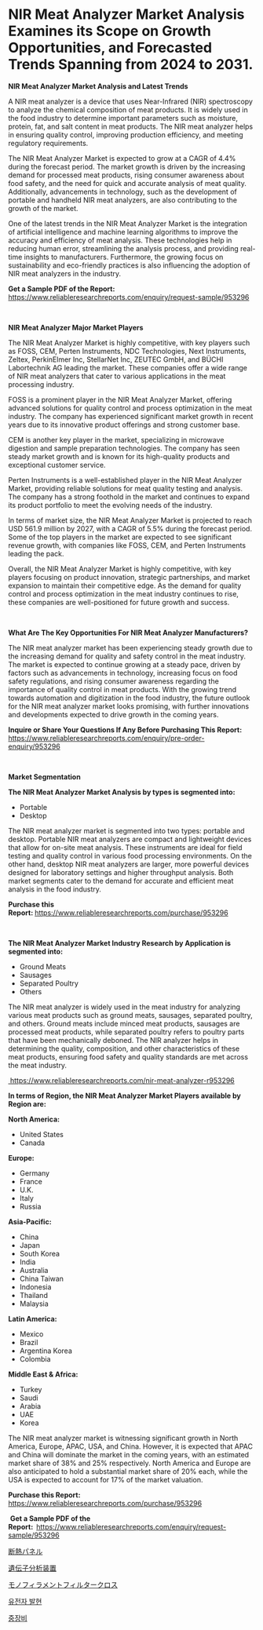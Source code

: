 <p><h1>NIR Meat Analyzer Market Analysis Examines its Scope on Growth Opportunities, and Forecasted Trends Spanning from 2024 to 2031.</h1></p><p><strong>NIR Meat Analyzer Market Analysis and Latest Trends</strong></p>
<p><p>A NIR meat analyzer is a device that uses Near-Infrared (NIR) spectroscopy to analyze the chemical composition of meat products. It is widely used in the food industry to determine important parameters such as moisture, protein, fat, and salt content in meat products. The NIR meat analyzer helps in ensuring quality control, improving production efficiency, and meeting regulatory requirements.</p><p>The NIR Meat Analyzer Market is expected to grow at a CAGR of 4.4% during the forecast period. The market growth is driven by the increasing demand for processed meat products, rising consumer awareness about food safety, and the need for quick and accurate analysis of meat quality. Additionally, advancements in technology, such as the development of portable and handheld NIR meat analyzers, are also contributing to the growth of the market.</p><p>One of the latest trends in the NIR Meat Analyzer Market is the integration of artificial intelligence and machine learning algorithms to improve the accuracy and efficiency of meat analysis. These technologies help in reducing human error, streamlining the analysis process, and providing real-time insights to manufacturers. Furthermore, the growing focus on sustainability and eco-friendly practices is also influencing the adoption of NIR meat analyzers in the industry.</p></p>
<p><strong>Get a Sample PDF of the Report:&nbsp;</strong> <a href="https://www.reliableresearchreports.com/enquiry/request-sample/953296">https://www.reliableresearchreports.com/enquiry/request-sample/953296</a></p>
<p>&nbsp;</p>
<p><strong>NIR Meat Analyzer Major Market Players</strong></p>
<p><p>The NIR Meat Analyzer Market is highly competitive, with key players such as FOSS, CEM, Perten Instruments, NDC Technologies, Next Instruments, Zeltex, PerkinElmer Inc, StellarNet Inc, ZEUTEC GmbH, and BÜCHI Labortechnik AG leading the market. These companies offer a wide range of NIR meat analyzers that cater to various applications in the meat processing industry.</p><p>FOSS is a prominent player in the NIR Meat Analyzer Market, offering advanced solutions for quality control and process optimization in the meat industry. The company has experienced significant market growth in recent years due to its innovative product offerings and strong customer base.</p><p>CEM is another key player in the market, specializing in microwave digestion and sample preparation technologies. The company has seen steady market growth and is known for its high-quality products and exceptional customer service.</p><p>Perten Instruments is a well-established player in the NIR Meat Analyzer Market, providing reliable solutions for meat quality testing and analysis. The company has a strong foothold in the market and continues to expand its product portfolio to meet the evolving needs of the industry.</p><p>In terms of market size, the NIR Meat Analyzer Market is projected to reach USD 561.9 million by 2027, with a CAGR of 5.5% during the forecast period. Some of the top players in the market are expected to see significant revenue growth, with companies like FOSS, CEM, and Perten Instruments leading the pack.</p><p>Overall, the NIR Meat Analyzer Market is highly competitive, with key players focusing on product innovation, strategic partnerships, and market expansion to maintain their competitive edge. As the demand for quality control and process optimization in the meat industry continues to rise, these companies are well-positioned for future growth and success.</p></p>
<p>&nbsp;</p>
<p><strong>What Are The Key Opportunities For NIR Meat Analyzer Manufacturers?</strong></p>
<p><p>The NIR meat analyzer market has been experiencing steady growth due to the increasing demand for quality and safety control in the meat industry. The market is expected to continue growing at a steady pace, driven by factors such as advancements in technology, increasing focus on food safety regulations, and rising consumer awareness regarding the importance of quality control in meat products. With the growing trend towards automation and digitization in the food industry, the future outlook for the NIR meat analyzer market looks promising, with further innovations and developments expected to drive growth in the coming years.</p></p>
<p><strong>Inquire or Share Your Questions If Any Before Purchasing This Report:</strong> <a href="https://www.reliableresearchreports.com/enquiry/pre-order-enquiry/953296">https://www.reliableresearchreports.com/enquiry/pre-order-enquiry/953296</a></p>
<p>&nbsp;</p>
<p><strong>Market Segmentation</strong></p>
<p><strong>The NIR Meat Analyzer Market Analysis by types is segmented into:</strong></p>
<p><ul><li>Portable</li><li>Desktop</li></ul></p>
<p><p>The NIR meat analyzer market is segmented into two types: portable and desktop. Portable NIR meat analyzers are compact and lightweight devices that allow for on-site meat analysis. These instruments are ideal for field testing and quality control in various food processing environments. On the other hand, desktop NIR meat analyzers are larger, more powerful devices designed for laboratory settings and higher throughput analysis. Both market segments cater to the demand for accurate and efficient meat analysis in the food industry.</p></p>
<p><strong>Purchase this Report:&nbsp;</strong><a href="https://www.reliableresearchreports.com/purchase/953296">https://www.reliableresearchreports.com/purchase/953296</a></p>
<p>&nbsp;</p>
<p><strong>The NIR Meat Analyzer Market Industry Research by Application is segmented into:</strong></p>
<p><ul><li>Ground Meats</li><li>Sausages</li><li>Separated Poultry</li><li>Others</li></ul></p>
<p><p>The NIR meat analyzer is widely used in the meat industry for analyzing various meat products such as ground meats, sausages, separated poultry, and others. Ground meats include minced meat products, sausages are processed meat products, while separated poultry refers to poultry parts that have been mechanically deboned. The NIR analyzer helps in determining the quality, composition, and other characteristics of these meat products, ensuring food safety and quality standards are met across the meat industry.</p></p>
<p><a href="https://www.reliableresearchreports.com/nir-meat-analyzer-r953296">&nbsp;https://www.reliableresearchreports.com/nir-meat-analyzer-r953296</a></p>
<p><strong>In terms of Region, the NIR Meat Analyzer Market Players available by Region are:</strong></p>
<p>
    <p> <strong> North America: </strong>
        <ul>
            <li>United States</li>
            <li>Canada</li>
        </ul>
        </p> 
    <p> <strong> Europe: </strong>
        <ul>
            <li>Germany</li>
            <li>France</li>
            <li>U.K.</li>
            <li>Italy</li>
            <li>Russia</li>
        </ul>
        </p> 
    <p> <strong> Asia-Pacific: </strong>
        <ul>
            <li>China</li>
            <li>Japan</li>
            <li>South Korea</li>
            <li>India</li>
            <li>Australia</li>
            <li>China Taiwan</li>
            <li>Indonesia</li>
            <li>Thailand</li>
            <li>Malaysia</li>
        </ul>
        </p> 
    <p> <strong> Latin America: </strong>
        <ul>
            <li>Mexico</li>
            <li>Brazil</li>
            <li>Argentina Korea</li>
            <li>Colombia</li>
        </ul>
        </p> 
    <p> <strong> Middle East & Africa: </strong>
        <ul>
            <li>Turkey</li>
            <li>Saudi</li>
            <li>Arabia</li>
            <li>UAE</li>
            <li>Korea</li>
        </ul>
    </p>
    </p>
<p><p>The NIR meat analyzer market is witnessing significant growth in North America, Europe, APAC, USA, and China. However, it is expected that APAC and China will dominate the market in the coming years, with an estimated market share of 38% and 25% respectively. North America and Europe are also anticipated to hold a substantial market share of 20% each, while the USA is expected to account for 17% of the market valuation.</p></p>
<p><strong>Purchase this Report: </strong><a href="https://www.reliableresearchreports.com/purchase/953296">https://www.reliableresearchreports.com/purchase/953296</a></p>
<p>&nbsp;<strong>Get a Sample PDF of the Report:&nbsp;&nbsp;</strong><a href="https://www.reliableresearchreports.com/enquiry/request-sample/953296">https://www.reliableresearchreports.com/enquiry/request-sample/953296</a></p>
<p><strong></strong></p>
<p><p><a href="https://medium.com/@jack3lambert/%E6%96%AD%E7%86%B1%E3%83%91%E3%83%8D%E3%83%AB%E5%B8%82%E5%A0%B4%E5%B1%95%E6%9C%9B-%E7%94%A3%E6%A5%AD%E6%A6%82%E8%A6%81%E3%81%A8%E4%BA%88%E6%B8%AC-2024%E5%B9%B4%E3%81%8B%E3%82%892031%E5%B9%B4-855ef4cf10a1">断熱パネル</a></p><p><a href="https://github.com/marbadji/Market-Research-Report-List-1/blob/main/850232236498.md">遺伝子分析装置</a></p><p><a href="https://medium.com/@ashleyivingston5656/%E3%83%A2%E3%83%8E%E3%83%95%E3%82%A3%E3%83%A9%E3%83%A1%E3%83%B3%E3%83%88%E3%83%95%E3%82%A3%E3%83%AB%E3%82%BF%E3%83%BC%E5%B8%83%E3%81%AE%E5%B8%82%E5%A0%B4%E3%83%AC%E3%83%9D%E3%83%BC%E3%83%88%E3%81%AF-%E3%81%93%E3%81%AE%E5%B8%82%E5%A0%B4%E3%81%AE%E6%9C%80%E6%96%B0%E3%81%AE%E3%83%88%E3%83%AC%E3%83%B3%E3%83%89%E3%81%A8%E6%88%90%E9%95%B7%E6%A9%9F%E4%BC%9A%E3%82%92%E6%98%8E%E3%82%89%E3%81%8B%E3%81%AB%E3%81%97%E3%81%A6%E3%81%84%E3%81%BE%E3%81%99-663bab77d953">モノフィラメントフィルタークロス</a></p><p><a href="https://medium.com/@desmondmraz12023/%EC%9C%A0%EC%A0%84%EC%9E%90-%EB%B0%9C%ED%98%84-%EC%8B%9C%EC%9E%A5-%EC%A7%80%ED%91%9C-%ED%95%B4%EC%84%9D-%EC%8B%9C%EC%9E%A5-%EC%A0%90%EC%9C%A0%EC%9C%A8-%ED%8A%B8%EB%A0%8C%EB%93%9C-%EB%B0%8F-%EC%84%B1%EC%9E%A5-%ED%8C%A8%ED%84%B4-8d9c32227da6">유전자 발현</a></p><p><a href="https://medium.com/@karenburke2009/%EC%A4%91%EC%9E%A5%EB%B9%84-%EC%8B%9C%EC%9E%A5-2031%EB%85%84%EA%B9%8C%EC%A7%80%EC%9D%98-%ED%8A%B8%EB%A0%8C%EB%93%9C-%EC%98%88%EC%B8%A1-%EB%B0%8F-%EA%B2%BD%EC%9F%81-%EB%B6%84%EC%84%9D-301db45e5261">중장비</a></p></p>